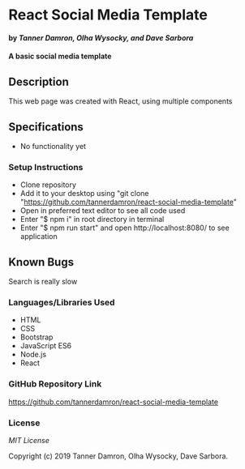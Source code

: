 # React Social Media Template
#### by _**Tanner Damron, Olha Wysocky, and Dave Sarbora**_

#### A basic social media template

## Description
This web page was created with React, using multiple components

## Specifications
* No functionality yet

### Setup Instructions

* Clone repository
* Add it to your desktop using "git clone "https://github.com/tannerdamron/react-social-media-template"
* Open in preferred text editor to see all code used
* Enter "$ npm i" in root directory in terminal
* Enter "$ npm run start" and open http://localhost:8080/ to see application

## Known Bugs
Search is really slow

### Languages/Libraries Used
* HTML
* CSS
* Bootstrap
* JavaScript ES6
* Node.js
* React

### GitHub Repository Link
https://github.com/tannerdamron/react-social-media-template


### License
*MIT License*

Copyright (c) 2019 Tanner Damron, Olha Wysocky, Dave Sarbora.


